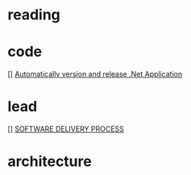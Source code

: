# reading

# code
[] [Automatically version and release .Net Application](https://blog.antosubash.com/posts/automatic-version-and-release?utm_source=csharpdigest&utm_medium&utm_campaign=1401)


# lead
[] [SOFTWARE DELIVERY PROCESS](https://www.goeleven.com/guides/software-delivery-process/)  

# architecture
